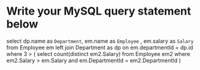 # Write your MySQL query statement below

select dp.name as `Department`, em.name as `Employee` , em.salary as `Salary`
    from Employee em 
        left join Department as dp on em.departmentId = dp.id
    where
    3 > ( select count(distinct em2.Salary)
        from Employee em2
        where
            em2.Salary > em.Salary
            and em.DepartmentId = em2.DepartmentId
        )